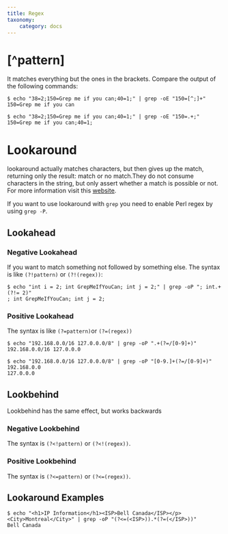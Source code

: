 ```yaml
---
title: Regex
taxonomy:
    category: docs
---
```


# [^pattern]

It matches everything but the ones in the brackets. Compare the output of the following commands:

```
$ echo "38=2;150=Grep me if you can;40=1;" | grep -oE "150=[^;]+"
150=Grep me if you can

$ echo "38=2;150=Grep me if you can;40=1;" | grep -oE "150=.+;"
150=Grep me if you can;40=1;
```
# Lookaround

lookaround actually matches characters, but then gives up the match, returning only the result: match or no match.They do not consume characters in the string, but only assert whether a match is possible or not. For more information visit this [website](https://www.regular-expressions.info/lookaround.html).

If you want to use lookaround with `grep` you need to enable Perl regex by using `grep -P`.


## Lookahead


### Negative Lookahead

If you want to match something not followed by something else. The syntax is like `(?!pattern)` or `(?!(regex))`:

```
$ echo "int i = 2; int GrepMeIfYouCan; int j = 2;" | grep -oP "; int.+(?!= 2)"
; int GrepMeIfYouCan; int j = 2;
```

### Positive Lookahead

The syntax is like `(?=pattern)`or `(?=(regex))`

```
$ echo "192.168.0.0/16 127.0.0.0/8" | grep -oP ".+(?=/[0-9]+)"
192.168.0.0/16 127.0.0.0

$ echo "192.168.0.0/16 127.0.0.0/8" | grep -oP "[0-9.]+(?=/[0-9]+)"
192.168.0.0
127.0.0.0
```

## Lookbehind

Lookbehind has the same effect, but works backwards

### Negative Lookbehind

The syntax is `(?<!pattern)` or `(?<!(regex))`.

### Positive Lookbehind

The syntax is `(?<=pattern)` or `(?<=(regex))`.

## Lookaround Examples

```
$ echo "<h1>IP Information</h1><ISP>Bell Canada</ISP></p><City>Montreal</City>" | grep -oP "(?<=(<ISP>)).*(?=(</ISP>))"
Bell Canada
```
